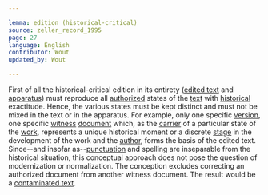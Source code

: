 ```yaml
---

lemma: edition (historical-critical)
source: zeller_record_1995
page: 27
language: English
contributor: Wout
updated_by: Wout

---
```


First of all the historical-critical edition in its entirety ([edited text](textEdited.html) and [apparatus](apparatusCritical.html)) must reproduce all [authorized](authorization.html) states of the [text](text.html) with [historical](history.html) exactitude. Hence, the various states must be kept distinct and must not be mixed in the text or in the apparatus. For example, only one specific [version](version.html), one specific [witness](witness.html) [document](document.html) which, as the [carrier](textCarrier.html) of a particular state of the [work](work.html), represents a unique historical moment or a discrete [stage](writingStage.html) in the development of the work and the [author](author.html), forms the basis of the edited text. Since--and insofar as--[punctuation](punctuation.html) and spelling are inseparable from the historical situation, this conceptual approach does not pose the question of modernization or normalization. The conception excludes correcting an authorized document from another witness document. The result would be a [contaminated text](textContaminated.html).
